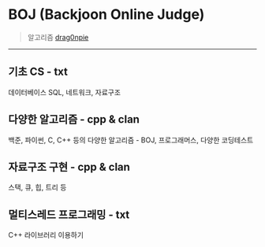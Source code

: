 # BOJ (Backjoon Online Judge)
> 알고리즘 [drag0npie](https://www.acmicpc.net/user/drag0npie)
---
## 기초 CS - txt
데이터베이스 SQL, 네트워크, 자료구조

## 다양한 알고리즘 - cpp & clan
백준, 파이썬, C, C++ 등의 다양한 알고리즘 - BOJ, 프로그래머스, 다양한 코딩테스트

## 자료구조 구현 - cpp & clan
스택, 큐, 힙, 트리 등

## 멀티스레드 프로그래밍 - txt
C++ 라이브러리 이용하기
